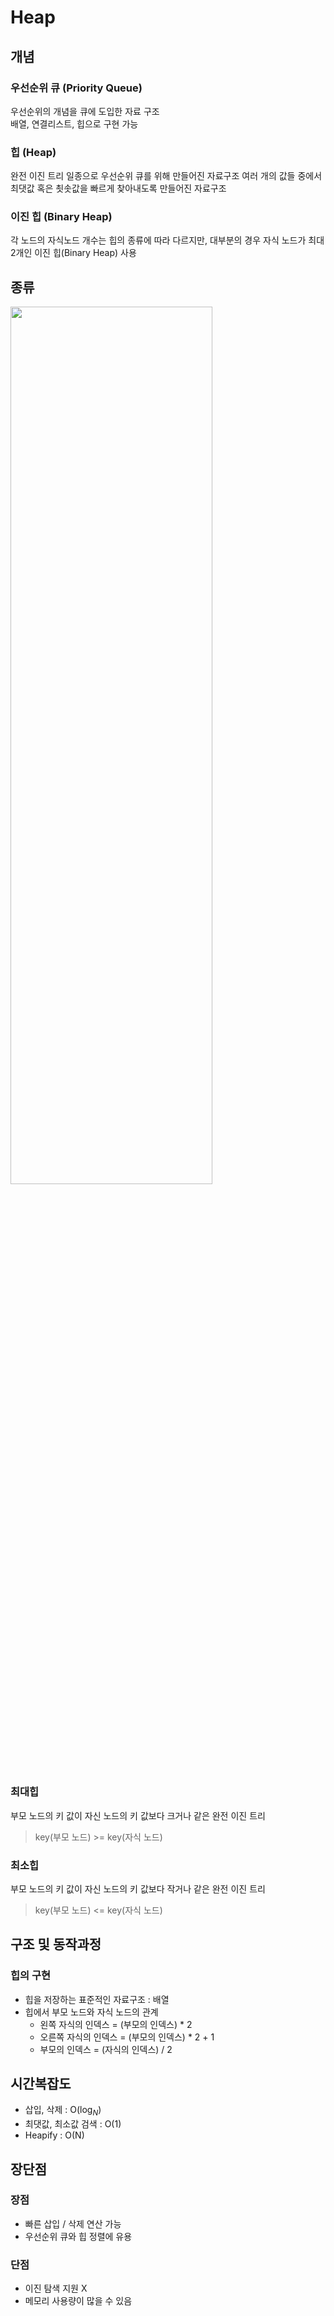 # Heap

## 개념

### 우선순위 큐 (Priority Queue)

우선순위의 개념을 큐에 도입한 자료 구조  
배열, 연결리스트, 힙으로 구현 가능

### 힙 (Heap)

완전 이진 트리 일종으로 우선순위 큐를 위해 만들어진 자료구조
여러 개의 값들 중에서 최댓값 혹은 쵯솟값을 빠르게 찾아내도록 만들어진 자료구조

### 이진 힙 (Binary Heap)

각 노드의 자식노드 개수는 힙의 종류에 따라 다르지만, 대부분의 경우 자식 노드가 최대 2개인 이진 힙(Binary Heap) 사용

## 종류

<img src="https://github.com/Ahrang777/CS-Study/assets/72875528/004b0757-4ce4-4724-b391-3798f7134662" width="80%" height="60%"/>

### 최대힙

부모 노드의 키 값이 자신 노드의 키 값보다 크거나 같은 완전 이진 트리

> key(부모 노드) >= key(자식 노드)

### 최소힙

부모 노드의 키 값이 자신 노드의 키 값보다 작거나 같은 완전 이진 트리

> key(부모 노드) <= key(자식 노드)

## 구조 및 동작과정

### 힙의 구현

- 힙을 저장하는 표준적인 자료구조 : 배열
- 힙에서 부모 노드와 자식 노드의 관계
  - 왼쪽 자식의 인덱스 = (부모의 인덱스) \* 2
  - 오른쪽 자식의 인덱스 = (부모의 인덱스) \* 2 + 1
  - 부모의 인덱스 = (자식의 인덱스) / 2

## 시간복잡도

- 삽입, 삭제 : O($\log_ N$)
- 최댓값, 최소값 검색 : O(1)
- Heapify : O(N)

## 장단점

### 장점

- 빠른 삽입 / 삭제 연산 가능
- 우선순위 큐와 힙 정렬에 유용

### 단점

- 이진 탐색 지원 X
- 메모리 사용량이 많을 수 있음
